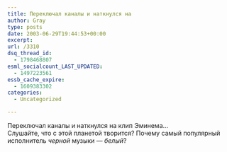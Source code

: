 ```yaml
---
title: Переключал каналы и наткнулся на
author: Gray
type: posts
date: 2003-06-29T19:44:53+00:00
excerpt:
url: /3310
dsq_thread_id:
  - 1798468807
esml_socialcount_LAST_UPDATED:
  - 1497223561
essb_cache_expire:
  - 1609383302
categories:
  - Uncategorized

---
```








Переключал каналы и наткнулся на клип Эминема&#8230;  
Слушайте, что с этой планетой творится? Почему самый популярный исполнитель _черной_ музыки &#8212; _белый_?